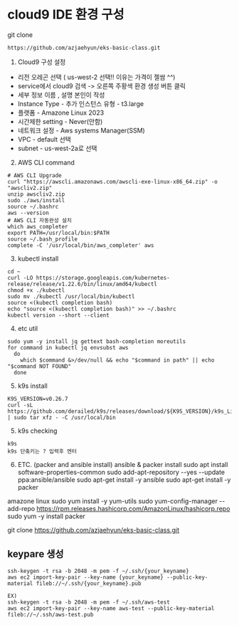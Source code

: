 # cloud9 IDE 환경 구성

git clone
```
https://github.com/azjaehyun/eks-basic-class.git
```

1. Cloud9 구성 설정 
- 리전 오레곤 선택 ( us-west-2 선택!! 이유는 가격이 젤쌈 ^^)
- service에서 cloud9 검색 -> 오른쪽 주황색 환경 생성 버튼 클릭
- 세부 정보 이름 , 설명 본인이 작성 
- Instance Type - 추가 인스턴스 유형 - t3.large
- 플랫폼 - Amazone Linux 2023
- 시간제한 setting - Never(안함)
- 네트워크 설정 - Aws systems Manager(SSM)
- VPC - default 선택
- subnet - us-west-2a로 선택

2. AWS CLI command
```
# AWS CLI Upgrade
curl "https://awscli.amazonaws.com/awscli-exe-linux-x86_64.zip" -o "awscliv2.zip"
unzip awscliv2.zip
sudo ./aws/install
source ~/.bashrc
aws --version
# AWS CLI 자동완성 설치 
which aws_completer
export PATH=/usr/local/bin:$PATH
source ~/.bash_profile
complete -C '/usr/local/bin/aws_completer' aws
```



3. kubectl install
```
cd ~
curl -LO https://storage.googleapis.com/kubernetes-release/release/v1.22.6/bin/linux/amd64/kubectl
chmod +x ./kubectl
sudo mv ./kubectl /usr/local/bin/kubectl
source <(kubectl completion bash)
echo "source <(kubectl completion bash)" >> ~/.bashrc
kubectl version --short --client

```

4. etc util
```
sudo yum -y install jq gettext bash-completion moreutils
for command in kubectl jq envsubst aws
  do
    which $command &>/dev/null && echo "$command in path" || echo "$command NOT FOUND"
  done
```

5. k9s install
```
K9S_VERSION=v0.26.7
curl -sL https://github.com/derailed/k9s/releases/download/${K9S_VERSION}/k9s_Linux_x86_64.tar.gz | sudo tar xfz - -C /usr/local/bin 

```

5. k9s checking
```
k9s
k9s 단춬키는 ? 입력후 엔터
```


6. ETC. (packer and ansible install)
ansible & packer install
sudo apt install software-properties-common
sudo add-apt-repository --yes --update ppa:ansible/ansible
sudo apt-get install -y ansible
sudo apt-get install -y packer

amazone linux
sudo yum install -y yum-utils
sudo yum-config-manager --add-repo https://rpm.releases.hashicorp.com/AmazonLinux/hashicorp.repo
sudo yum -y install packer

git clone https://github.com/azjaehyun/eks-basic-class.git



## keypare 생성
```
ssh-keygen -t rsa -b 2048 -m pem -f ~/.ssh/{your_keyname}
aws ec2 import-key-pair --key-name {your_keyname} --public-key-material fileb://~/.ssh/{your_keyname}.pub

EX)
ssh-keygen -t rsa -b 2048 -m pem -f ~/.ssh/aws-test
aws ec2 import-key-pair --key-name aws-test --public-key-material fileb://~/.ssh/aws-test.pub


```
